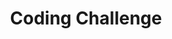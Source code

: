 ---
title: "Coding Challenge"
layout: category
permalink: /categories/coding-challenge/
author_profile: true
taxonomy: Coding Challenge
---
